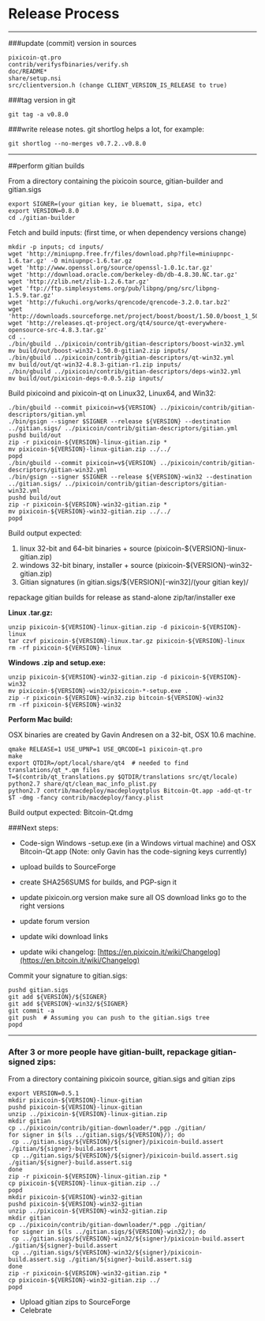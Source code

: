 Release Process
====================

* * *

###update (commit) version in sources


	pixicoin-qt.pro
	contrib/verifysfbinaries/verify.sh
	doc/README*
	share/setup.nsi
	src/clientversion.h (change CLIENT_VERSION_IS_RELEASE to true)

###tag version in git

	git tag -a v0.8.0

###write release notes. git shortlog helps a lot, for example:

	git shortlog --no-merges v0.7.2..v0.8.0

* * *

##perform gitian builds

 From a directory containing the pixicoin source, gitian-builder and gitian.sigs
  
	export SIGNER=(your gitian key, ie bluematt, sipa, etc)
	export VERSION=0.8.0
	cd ./gitian-builder

 Fetch and build inputs: (first time, or when dependency versions change)

	mkdir -p inputs; cd inputs/
	wget 'http://miniupnp.free.fr/files/download.php?file=miniupnpc-1.6.tar.gz' -O miniupnpc-1.6.tar.gz
	wget 'http://www.openssl.org/source/openssl-1.0.1c.tar.gz'
	wget 'http://download.oracle.com/berkeley-db/db-4.8.30.NC.tar.gz'
	wget 'http://zlib.net/zlib-1.2.6.tar.gz'
	wget 'ftp://ftp.simplesystems.org/pub/libpng/png/src/libpng-1.5.9.tar.gz'
	wget 'http://fukuchi.org/works/qrencode/qrencode-3.2.0.tar.bz2'
	wget 'http://downloads.sourceforge.net/project/boost/boost/1.50.0/boost_1_50_0.tar.bz2'
	wget 'http://releases.qt-project.org/qt4/source/qt-everywhere-opensource-src-4.8.3.tar.gz'
	cd ..
	./bin/gbuild ../pixicoin/contrib/gitian-descriptors/boost-win32.yml
	mv build/out/boost-win32-1.50.0-gitian2.zip inputs/
	./bin/gbuild ../pixicoin/contrib/gitian-descriptors/qt-win32.yml
	mv build/out/qt-win32-4.8.3-gitian-r1.zip inputs/
	./bin/gbuild ../pixicoin/contrib/gitian-descriptors/deps-win32.yml
	mv build/out/pixicoin-deps-0.0.5.zip inputs/

 Build pixicoind and pixicoin-qt on Linux32, Linux64, and Win32:
  
	./bin/gbuild --commit pixicoin=v${VERSION} ../pixicoin/contrib/gitian-descriptors/gitian.yml
	./bin/gsign --signer $SIGNER --release ${VERSION} --destination ../gitian.sigs/ ../pixicoin/contrib/gitian-descriptors/gitian.yml
	pushd build/out
	zip -r pixicoin-${VERSION}-linux-gitian.zip *
	mv pixicoin-${VERSION}-linux-gitian.zip ../../
	popd
	./bin/gbuild --commit pixicoin=v${VERSION} ../pixicoin/contrib/gitian-descriptors/gitian-win32.yml
	./bin/gsign --signer $SIGNER --release ${VERSION}-win32 --destination ../gitian.sigs/ ../pixicoin/contrib/gitian-descriptors/gitian-win32.yml
	pushd build/out
	zip -r pixicoin-${VERSION}-win32-gitian.zip *
	mv pixicoin-${VERSION}-win32-gitian.zip ../../
	popd

  Build output expected:

  1. linux 32-bit and 64-bit binaries + source (pixicoin-${VERSION}-linux-gitian.zip)
  2. windows 32-bit binary, installer + source (pixicoin-${VERSION}-win32-gitian.zip)
  3. Gitian signatures (in gitian.sigs/${VERSION}[-win32]/(your gitian key)/

repackage gitian builds for release as stand-alone zip/tar/installer exe

**Linux .tar.gz:**

	unzip pixicoin-${VERSION}-linux-gitian.zip -d pixicoin-${VERSION}-linux
	tar czvf pixicoin-${VERSION}-linux.tar.gz pixicoin-${VERSION}-linux
	rm -rf pixicoin-${VERSION}-linux

**Windows .zip and setup.exe:**

	unzip pixicoin-${VERSION}-win32-gitian.zip -d pixicoin-${VERSION}-win32
	mv pixicoin-${VERSION}-win32/pixicoin-*-setup.exe .
	zip -r pixicoin-${VERSION}-win32.zip bitcoin-${VERSION}-win32
	rm -rf pixicoin-${VERSION}-win32

**Perform Mac build:**

  OSX binaries are created by Gavin Andresen on a 32-bit, OSX 10.6 machine.

	qmake RELEASE=1 USE_UPNP=1 USE_QRCODE=1 pixicoin-qt.pro
	make
	export QTDIR=/opt/local/share/qt4  # needed to find translations/qt_*.qm files
	T=$(contrib/qt_translations.py $QTDIR/translations src/qt/locale)
	python2.7 share/qt/clean_mac_info_plist.py
	python2.7 contrib/macdeploy/macdeployqtplus Bitcoin-Qt.app -add-qt-tr $T -dmg -fancy contrib/macdeploy/fancy.plist

 Build output expected: Bitcoin-Qt.dmg

###Next steps:

* Code-sign Windows -setup.exe (in a Windows virtual machine) and
  OSX Bitcoin-Qt.app (Note: only Gavin has the code-signing keys currently)

* upload builds to SourceForge

* create SHA256SUMS for builds, and PGP-sign it

* update pixicoin.org version
  make sure all OS download links go to the right versions

* update forum version

* update wiki download links

* update wiki changelog: [https://en.pixicoin.it/wiki/Changelog](https://en.bitcoin.it/wiki/Changelog)

Commit your signature to gitian.sigs:

	pushd gitian.sigs
	git add ${VERSION}/${SIGNER}
	git add ${VERSION}-win32/${SIGNER}
	git commit -a
	git push  # Assuming you can push to the gitian.sigs tree
	popd

-------------------------------------------------------------------------

### After 3 or more people have gitian-built, repackage gitian-signed zips:

From a directory containing pixicoin source, gitian.sigs and gitian zips

	export VERSION=0.5.1
	mkdir pixicoin-${VERSION}-linux-gitian
	pushd pixicoin-${VERSION}-linux-gitian
	unzip ../pixicoin-${VERSION}-linux-gitian.zip
	mkdir gitian
	cp ../pixicoin/contrib/gitian-downloader/*.pgp ./gitian/
	for signer in $(ls ../gitian.sigs/${VERSION}/); do
	 cp ../gitian.sigs/${VERSION}/${signer}/pixicoin-build.assert ./gitian/${signer}-build.assert
	 cp ../gitian.sigs/${VERSION}/${signer}/pixicoin-build.assert.sig ./gitian/${signer}-build.assert.sig
	done
	zip -r pixicoin-${VERSION}-linux-gitian.zip *
	cp pixicoin-${VERSION}-linux-gitian.zip ../
	popd
	mkdir pixicoin-${VERSION}-win32-gitian
	pushd pixicoin-${VERSION}-win32-gitian
	unzip ../pixicoin-${VERSION}-win32-gitian.zip
	mkdir gitian
	cp ../pixicoin/contrib/gitian-downloader/*.pgp ./gitian/
	for signer in $(ls ../gitian.sigs/${VERSION}-win32/); do
	 cp ../gitian.sigs/${VERSION}-win32/${signer}/pixicoin-build.assert ./gitian/${signer}-build.assert
	 cp ../gitian.sigs/${VERSION}-win32/${signer}/pixicoin-build.assert.sig ./gitian/${signer}-build.assert.sig
	done
	zip -r pixicoin-${VERSION}-win32-gitian.zip *
	cp pixicoin-${VERSION}-win32-gitian.zip ../
	popd

- Upload gitian zips to SourceForge
- Celebrate 
